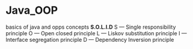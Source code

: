 # Java_OOP
basics of java and opps concepts
**S.O.L.I.D**
S — Single responsibility principle
O — Open closed principle
L — Liskov substitution principle
I — Interface segregation principle
D — Dependency Inversion principle
